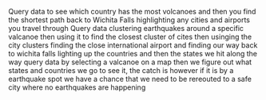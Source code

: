 Query data to see which country has the most volcanoes and then you find the shortest path back to Wichita Falls highlighting any cities and airports you travel through
Query data clustering earthquakes around a specific valcanoe then using it to find the closest cluster of cites then usinging the city clusters finding the close international airport and finding our way back to wichita falls lighting up the countries and then the states we hit along the way
query data by selecting a valcanoe on a map then we figure out what states and countries we go to see it, the catch is however if it is by a earthquake spot we have a chance that we need to be rereouted to a safe city where no earthquakes are happening
